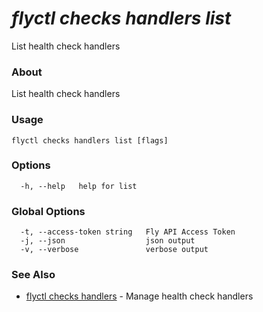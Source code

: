 # _flyctl checks handlers list_

List health check handlers

### About

List health check handlers

### Usage
```
flyctl checks handlers list [flags]
```

### Options

```
  -h, --help   help for list
```

### Global Options

```
  -t, --access-token string   Fly API Access Token
  -j, --json                  json output
  -v, --verbose               verbose output
```

### See Also

* [flyctl checks handlers](/docs/flyctl/checks-handlers/)	 - Manage health check handlers

